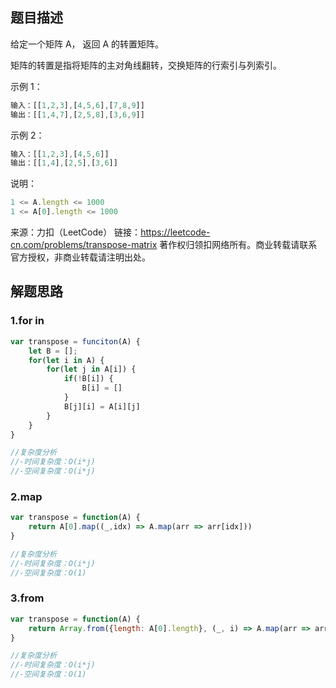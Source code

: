 ## 题目描述

给定一个矩阵 A， 返回 A 的转置矩阵。

矩阵的转置是指将矩阵的主对角线翻转，交换矩阵的行索引与列索引。
 

示例 1：

```javascript
输入：[[1,2,3],[4,5,6],[7,8,9]]
输出：[[1,4,7],[2,5,8],[3,6,9]]
```

示例 2：
```javascript
输入：[[1,2,3],[4,5,6]]
输出：[[1,4],[2,5],[3,6]]
```

说明：
```javascript
1 <= A.length <= 1000
1 <= A[0].length <= 1000
```


来源：力扣（LeetCode）
链接：https://leetcode-cn.com/problems/transpose-matrix
著作权归领扣网络所有。商业转载请联系官方授权，非商业转载请注明出处。


## 解题思路

### 1.for in
```javascript
var transpose = funciton(A) {
    let B = [];
    for(let i in A) {
        for(let j in A[i]) {
            if(!B[i]) {
                B[i] = []
            }
            B[j][i] = A[i][j]
        }
    }
}

//复杂度分析
//-时间复杂度：O(i*j)
//-空间复杂度：O(i*j)
```

### 2.map
```javascript
var transpose = function(A) {
    return A[0].map((_,idx) => A.map(arr => arr[idx]))
}

//复杂度分析
//-时间复杂度：O(i*j)
//-空间复杂度：O(1)
```

### 3.from
```javascript
var transpose = function(A) {
    return Array.from({length: A[0].length}, (_, i) => A.map(arr => arr[i]))
}

//复杂度分析
//-时间复杂度：O(i*j)
//-空间复杂度：O(1)
```